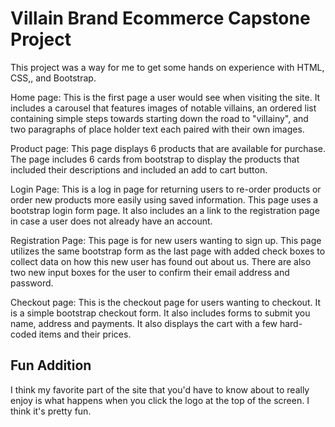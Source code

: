 # Villain Brand Ecommerce Capstone Project

This project was a way for me to get some hands on experience with HTML, CSS,, and Bootstrap.

Home page: This is the first page a user would see when visiting the site. It includes a carousel that features images of notable villains, an ordered list containing simple steps towards starting down the road to "villainy", and two paragraphs of place holder text each paired with their own images.

Product page: This page displays 6 products that are available for purchase. The page includes 6 cards from bootstrap to display the products that included their descriptions and included an add to cart button. 

Login Page: This is a log in page for returning users to re-order products or order new products more easily using saved information. This page uses a bootstrap login form page. It also includes an a link to the registration page in case a user does not already have an account.

Registration Page: This page is for new users wanting to sign up. This page utilizes the same bootstrap form as the last page with added check boxes to collect data on how this new user has found out about us. There are also two new input boxes for the user to confirm their email address and password.

Checkout page: This is the checkout page for users wanting to checkout. It is a simple bootstrap checkout form. It also includes forms to submit you name, address and payments. It also displays the cart with a few hard-coded items and their prices.

## Fun Addition
I think my favorite part of the site that you'd have to know about to really enjoy is what happens when you click the logo at the top of the screen. I think it's pretty fun.